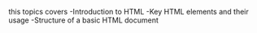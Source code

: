 this topics covers 
-Introduction to HTML
-Key HTML elements and their usage
-Structure of a basic HTML document
